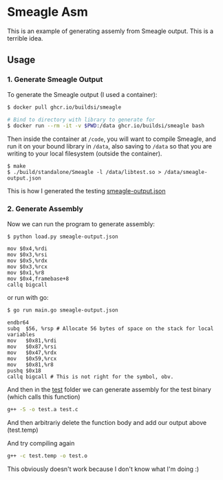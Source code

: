 # Smeagle Asm

This is an example of generating assemly from Smeagle output. This is a terrible idea.

## Usage

### 1. Generate Smeagle Output

To generate the Smeagle output (I used a container):

```bash
$ docker pull ghcr.io/buildsi/smeagle

# Bind to directory with library to generate for
$ docker run --rm -it -v $PWD:/data ghcr.io/buildsi/smeagle bash
```

Then inside the container at `/code`, you will want to compile Smeagle, and run
it on your bound library in `/data`, also saving to `/data` so that you are writing
to your local filesystem (outside the container).

```
$ make
$ ./build/standalone/Smeagle -l /data/libtest.so > /data/smeagle-output.json
```

This is how I generated the testing [smeagle-output.json](smeagle-output.json)

### 2. Generate Assembly

Now we can run the program to generate assembly:

```bash
$ python load.py smeagle-output.json
```
```
mov $0x4,%rdi
mov $0x3,%rsi
mov $0x5,%rdx
mov $0x3,%rcx
mov $0x1,%r8
mov $0x4,framebase+8
callq bigcall
```

or run with go:

```bash
$ go run main.go smeagle-output.json
```
```
endbr64
subq  $56, %rsp # Allocate 56 bytes of space on the stack for local variables
mov   $0x81,%rdi
mov   $0x87,%rsi
mov   $0x47,%rdx
mov   $0x59,%rcx
mov   $0x81,%r8
pushq $0x18
callq bigcall # This is not right for the symbol, obv.
```

And then in the [test](test) folder we can generate assembly for the test binary (which calls this function)

```bash
g++ -S -o test.a test.c
```

And then arbitrariy delete the function body and add our output above (test.temp)

And try compiling again

```bash
g++ -c test.temp -o test.o
```

This obviously doesn't work because I don't know what I'm doing :)
